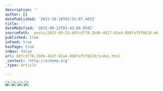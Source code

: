 ```yaml
---
description: ''
author: []
datePublished: '2015-10-10T03:55:07.403Z'
title: ''
dateModified: '2015-09-23T03:43:00.059Z'
sourcePath: _posts/2015-09-23-b07cd778-2b96-4627-93a4-088faf5f0619.md
published: true
inFeed: true
hasPage: true
inNav: false
url: b07cd778-2b96-4627-93a4-088faf5f0619/index.html
_context: 'http://schema.org'
_type: Article

---
```

![](https://the-grid-user-content.s3-us-west-2.amazonaws.com/8c93dfb1-3b8a-446a-98d4-51b6e8d7465c.png)
![](https://the-grid-user-content.s3-us-west-2.amazonaws.com/a1ccebf8-432a-4253-9947-df5c143febd1.png)
![](https://the-grid-user-content.s3-us-west-2.amazonaws.com/c6f443bd-026f-4266-9534-b42d65dda417.png)
![](https://the-grid-user-content.s3-us-west-2.amazonaws.com/ebb8839e-03ab-4e4f-a2e8-b39324201259.png)